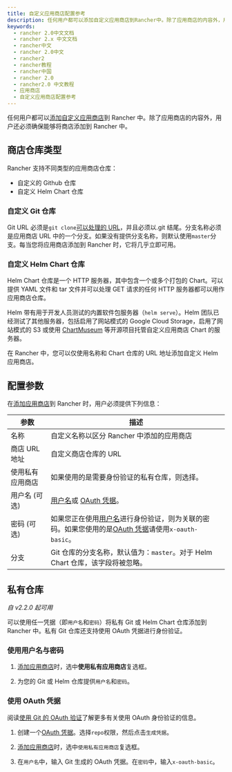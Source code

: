 ```yaml
---
title: 自定义应用商店配置参考
description: 任何用户都可以添加自定义应用商店到Rancher中。除了应用商店的内容外，用户还必须确保能够将商店添加到 Rancher 中。Rancher 支持不同类型的应用商店仓库，自定义的 Github 仓库和自定义 Helm Chart 仓库。
keywords:
  - rancher 2.0中文文档
  - rancher 2.x 中文文档
  - rancher中文
  - rancher 2.0中文
  - rancher2
  - rancher教程
  - rancher中国
  - rancher 2.0
  - rancher2.0 中文教程
  - 应用商店
  - 自定义应用商店配置参考
---
```


任何用户都可以[添加自定义应用商店](/docs/catalog/creating-apps/_index)到 Rancher 中。除了应用商店的内容外，用户还必须确保能够将商店添加到 Rancher 中。

## 商店仓库类型

Rancher 支持不同类型的应用商店仓库：

- 自定义的 Github 仓库
- 自定义 Helm Chart 仓库

### 自定义 Git 仓库

Git URL 必须是`git clone`[可以处理的 URL](https://git-scm.com/docs/git-clone#_git_urls_a_id_urls_a)，并且必须以.git 结尾。分支名称必须是应用商店 URL 中的一个分支。如果没有提供分支名称，则默认使用`master`分支。每当您将应用商店添加到 Rancher 时，它将几乎立即可用。

### 自定义 Helm Chart 仓库

Helm Chart 仓库是一个 HTTP 服务器，其中包含一个或多个打包的 Chart。可以提供 YAML 文件和 tar 文件并可以处理 GET 请求的任何 HTTP 服务器都可以用作应用商店仓库。

Helm 带有用于开发人员测试的内置软件包服务器（`helm serve`）。Helm 团队已经测试了其他服务器，包括启用了网站模式的 Google Cloud Storage，启用了网站模式的 S3 或使用 [ChartMuseum](https://github.com/helm/chartmuseum) 等开源项目托管自定义应用商店 Chart 的服务器。

在 Rancher 中，您可以仅使用名称和 Chart 仓库的 URL 地址添加自定义 Helm 应用商店。

## 配置参数

在[添加应用商店](/docs/catalog/adding-catalogs/_index)到 Rancher 时，用户必须提供下列信息：

| 参数             | 描述                                                                                                                             |
| ---------------- | -------------------------------------------------------------------------------------------------------------------------------- |
| 名称             | 自定义名称以区分 Rancher 中添加的应用商店                                                                                        |
| 商店 URL 地址    | 自定义商店仓库的 URL                                                                                                             |
| 使用私有应用商店 | 如果使用的是需要身份验证的私有仓库，则选择。                                                                                     |
| 用户名 (可选)    | [用户名](#用户名)或 [OAuth 凭据](#使用-oauth-凭据)。                                                                             |
| 密码 (可选)      | 如果您正在使用[用户名](#用户名)进行身份验证，则为关联的密码。如果您使用的是[OAuth 凭据](#使用-oauth-凭据)请使用`x-oauth-basic`。 |
| 分支             | Git 仓库的分支名称，默认值为：`master`。对于 Helm Chart 仓库，该字段将被忽略。                                                   |

## 私有仓库

_自 v2.2.0 起可用_

可以使用任一凭据（即`用户名`和`密码`）将私有 Git 或 Helm Chart 仓库添加到 Rancher 中。私有 Git 仓库还支持使用 OAuth 凭据进行身份验证。

### 使用用户名与密码

1. [添加应用商店](/docs/catalog/adding-catalogs/_index)时，选中**使用私有应用商店**复选框。

2. 为您的 Git 或 Helm 仓库提供`用户名`和`密码`。

### 使用 OAuth 凭据

阅读[使用 Git 的 OAuth 验证](https://github.blog/2012-09-21-easier-builds-and-deployments-using-git-over-https-and-oauth/)了解更多有关使用 OAuth 身份验证的信息。

1. 创建一个[OAuth 凭据](https://github.com/settings/tokens)。选择`repo`权限，然后点击`生成凭据`。

2. [添加应用商店](/docs/catalog/adding-catalogs/_index)时，选中`使用私有应用商店`复选框。

3. 在`用户名`中，输入 Git 生成的 OAuth 凭据。在`密码`中，输入`x-oauth-basic`。

